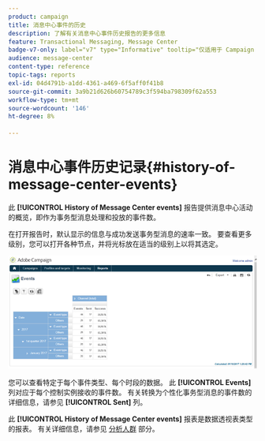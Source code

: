 ```yaml
---
product: campaign
title: 消息中心事件的历史
description: 了解有关消息中心事件历史报告的更多信息
feature: Transactional Messaging, Message Center
badge-v7-only: label="v7" type="Informative" tooltip="仅适用于 Campaign Classic v7"
audience: message-center
content-type: reference
topic-tags: reports
exl-id: 04d4791b-a1dd-4361-a469-6f5aff0f41b8
source-git-commit: 3a9b21d626b60754789c3f594ba798309f62a553
workflow-type: tm+mt
source-wordcount: '146'
ht-degree: 8%

---
```


# 消息中心事件历史记录{#history-of-message-center-events}



此 **[!UICONTROL History of Message Center events]** 报告提供消息中心活动的概览，即作为事务型消息处理和投放的事件数。

在打开报告时，默认显示的信息与成功发送事务型消息的速率一致。 要查看更多级别，您可以打开各种节点，并将光标放在适当的级别上以将其选定。

![](assets/messagecenter_reporting_001.png)

您可以查看特定于每个事件类型、每个时段的数据。 此 **[!UICONTROL Events]** 列对应于每个控制实例接收的事件数。 有关转换为个性化事务型消息的事件数的详细信息，请参见 **[!UICONTROL Sent]** 列。

此 **[!UICONTROL History of Message Center events]** 报表是数据透视表类型的报表。 有关详细信息，请参见 [分析人群](../../reporting/using/about-descriptive-analysis.md) 部分。
